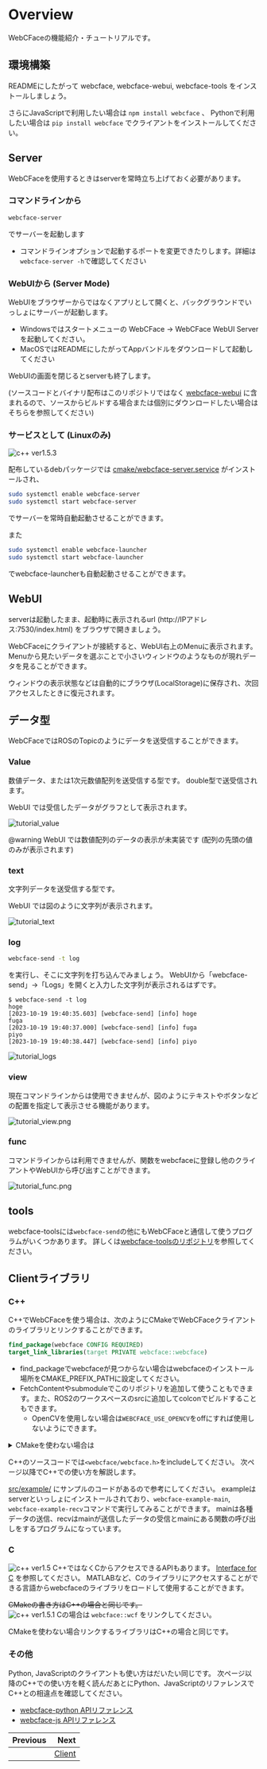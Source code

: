 # Overview

WebCFaceの機能紹介・チュートリアルです。

## 環境構築
READMEにしたがって webcface, webcface-webui, webcface-tools をインストールしましょう。

さらにJavaScriptで利用したい場合は `npm install webcface` 、
Pythonで利用したい場合は `pip install webcface` でクライアントをインストールしてください。

## Server
WebCFaceを使用するときはserverを常時立ち上げておく必要があります。

### コマンドラインから
```sh
webcface-server
```
でサーバーを起動します

* コマンドラインオプションで起動するポートを変更できたりします。詳細は`webcface-server -h`で確認してください

### WebUIから (Server Mode)
WebUIをブラウザーからではなくアプリとして開くと、バックグラウンドでいっしょにサーバーが起動します。

* Windowsではスタートメニューの WebCFace → WebCFace WebUI Server を起動してください。
* MacOSではREADMEにしたがってAppバンドルをダウンロードして起動してください

WebUIの画面を閉じるとserverも終了します。

(ソースコードとバイナリ配布はこのリポジトリではなく [webcface-webui](https://github.com/na-trium-144/webcface-webui) に含まれるので、ソースからビルドする場合または個別にダウンロードしたい場合はそちらを参照してください)

### サービスとして (Linuxのみ)
![c++ ver1.5.3](https://img.shields.io/badge/1.5.3~-00599c?logo=C%2B%2B)

配布しているdebパッケージでは [cmake/webcface-server.service](https://github.com/na-trium-144/webcface/blob/main/cmake/webcface-server.service) がインストールされ、
```sh
sudo systemctl enable webcface-server
sudo systemctl start webcface-server
```
でサーバーを常時自動起動させることができます。

また
```sh
sudo systemctl enable webcface-launcher
sudo systemctl start webcface-launcher
```
でwebcface-launcherも自動起動させることができます。

## WebUI
serverは起動したまま、起動時に表示されるurl (http://IPアドレス:7530/index.html) をブラウザで開きましょう。

WebCFaceにクライアントが接続すると、WebUI右上のMenuに表示されます。
Menuから見たいデータを選ぶことで小さいウィンドウのようなものが現れデータを見ることができます。

ウィンドウの表示状態などは自動的にブラウザ(LocalStorage)に保存され、次回アクセスしたときに復元されます。

## データ型
WebCFaceではROSのTopicのようにデータを送受信することができます。

### Value
数値データ、または1次元数値配列を送受信する型です。
double型で送受信されます。

WebUI では受信したデータがグラフとして表示されます。

![tutorial_value](https://github.com/na-trium-144/webcface/raw/main/docs/images/tutorial_value.png)

@warning WebUI では数値配列のデータの表示が未実装です (配列の先頭の値のみが表示されます)

### text

文字列データを送受信する型です。

WebUI では図のように文字列が表示されます。

![tutorial_text](https://github.com/na-trium-144/webcface/raw/main/docs/images/tutorial_text.png)

### log
```sh
webcface-send -t log
```
を実行し、そこに文字列を打ち込んでみましょう。
WebUIから「webcface-send」→「Logs」を開くと入力した文字列が表示されるはずです。

```
$ webcface-send -t log
hoge
[2023-10-19 19:40:35.603] [webcface-send] [info] hoge
fuga
[2023-10-19 19:40:37.000] [webcface-send] [info] fuga
piyo
[2023-10-19 19:40:38.447] [webcface-send] [info] piyo
```
![tutorial_logs](https://github.com/na-trium-144/webcface/raw/main/docs/images/tutorial_logs.png)

### view
現在コマンドラインからは使用できませんが、図のようにテキストやボタンなどの配置を指定して表示させる機能があります。

![tutorial_view.png](https://github.com/na-trium-144/webcface/raw/main/docs/images/tutorial_view.png)

### func
コマンドラインからは利用できませんが、関数をwebcfaceに登録し他のクライアントやWebUIから呼び出すことができます。

![tutorial_func.png](https://github.com/na-trium-144/webcface/raw/main/docs/images/tutorial_func.png)

## tools
webcface-toolsには`webcface-send`の他にもWebCFaceと通信して使うプログラムがいくつかあります。
詳しくは[webcface-toolsのリポジトリ](https://github.com/na-trium-144/webcface-tools)を参照してください。

## Clientライブラリ

### C++

C++でWebCFaceを使う場合は、次のようにCMakeでWebCFaceクライアントのライブラリとリンクすることができます。
```cmake
find_package(webcface CONFIG REQUIRED)
target_link_libraries(target PRIVATE webcface::webcface)
```

* find_packageでwebcfaceが見つからない場合はwebcfaceのインストール場所をCMAKE_PREFIX_PATHに設定してください。
* FetchContentやsubmoduleでこのリポジトリを追加して使うこともできます。また、ROS2のワークスペースのsrcに追加してcolconでビルドすることもできます。
    * OpenCVを使用しない場合は`WEBCFACE_USE_OPENCV`をoffにすれば使用しないようにできます。

<details><summary>CMakeを使わない場合は</summary>

* Windows (MSVC)
    * インクルードディレクトリ: `C:\Program Files\WebCFace\include`, `C:\Program Files\WebCFace\opencv\include`
    * ライブラリディレクトリ: `C:\Program Files\WebCFace\lib`, `C:\Program Files\WebCFace\opencv\x64\vc16\lib`
    * リンクするライブラリは
        * Releaseの場合 webcface5.lib, spdlog.lib, opencv_world490.lib
        * Debugの場合 webcface5d.lib, spdlogd.lib, opencv_world490d.lib
    * また、`C:\Program Files\WebCFace\bin` を環境変数のPathに追加するか、その中にあるdllファイルを実行ファイルのディレクトリにコピーして読み込ませてください
* Linux
    * Releasesで配布しているdebパッケージの場合はインストール先は /usr です
    * libwebcface.so, libspdlog.so にリンクしてください
* MacOS
    * Linuxと同様 libwebcface.dylib, libspdlog.dylib にリンクしてください

</details>

C++のソースコードでは`<webcface/webcface.h>`をincludeしてください。
次ページ以降でC++での使い方を解説します。

[src/example/](https://github.com/na-trium-144/webcface/tree/main/src/example) にサンプルのコードがあるので参考にしてください。
exampleはserverといっしょにインストールされており、`webcface-example-main`, `webcface-example-recv`コマンドで実行してみることができます。
mainは各種データの送信、recvはmainが送信したデータの受信とmainにある関数の呼び出しをするプログラムになっています。

### C

![c++ ver1.5](https://img.shields.io/badge/1.5~-00599c?logo=C%2B%2B)
C++ではなくCからアクセスできるAPIもあります。
[Interface for C](80_c_interface.md) を参照してください。
MATLABなど、Cのライブラリにアクセスすることができる言語からwebcfaceのライブラリをロードして使用することができます。

~~CMakeの書き方はC++の場合と同じです。~~  
![c++ ver1.5.1](https://img.shields.io/badge/1.5.1~-00599c?logo=C%2B%2B)
Cの場合は `webcface::wcf` をリンクしてください。

CMakeを使わない場合リンクするライブラリはC++の場合と同じです。

### その他

Python, JavaScriptのクライアントも使い方はだいたい同じです。
次ページ以降のC++での使い方を軽く読んだあとにPython、JavaScriptのリファレンスでC++との相違点を確認してください。
* [webcface-python APIリファレンス](https://na-trium-144.github.io/webcface-python/)
* [webcface-js APIリファレンス](https://na-trium-144.github.io/webcface-js/)

<div class="section_buttons">

| Previous |     Next |
|:---------|---------:|
|  | [Client](01_client.md) |

</div>
